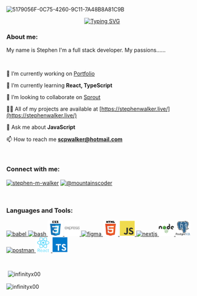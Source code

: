 ![5179056F-0C75-4260-9C11-7A48B8A81C9B](https://github.com/INFINITYX00/INFINITYX00/assets/145766101/3d7b6510-47e2-4df3-b32e-b5d85b66eebe)
<p align="center">
    <a href="https://git.io/typing-svg"><img src="https://readme-typing-svg.demolab.com?font=FFF+Tusj&center=true&width=380&height=50&duration=4000&pause=1000&lines=Hi%2C+my+name+is+Stephen;Full+Stack+Developer;Contact+me+to+collab+on+projects;I'm+open+to+learning" alt="Typing SVG" /></a>

<h3 align="left">About me:</h3>
<p>My name is Stephen I'm a full stack developer. My passions......
</p>

<br>

🔭 I’m currently working on [Portfolio](https://github.com/INFINITYX00/Portfolio)

🌱 I’m currently learning **React, TypeScript**

👯 I’m looking to collaborate on [Sprout](https://github.com/INFINITYX00/Sprout)

👨‍💻 All of my projects are available at [https://stephenwalker.live/](https://stephenwalker.live/)

💬 Ask me about **JavaScript**

📫 How to reach me **scpwalker@hotmail.com**

<br>

<h3 align="left">Connect with me:</h3>
<p align="left">
<a href="https://linkedin.com/in/stephen-m-walker" target="blank"><img align="center" src="https://raw.githubusercontent.com/rahuldkjain/github-profile-readme-generator/master/src/images/icons/Social/linked-in-alt.svg" alt="stephen-m-walker" height="30" width="40" /></a>
<a href="https://www.youtube.com/c/@mountainscoder" target="blank"><img align="center" src="https://raw.githubusercontent.com/rahuldkjain/github-profile-readme-generator/master/src/images/icons/Social/youtube.svg" alt="@mountainscoder" height="30" width="40" /></a>
</p>

<br>

<h3 align="left">Languages and Tools:</h3>
<p align="left"> <a href="https://babeljs.io/" target="_blank" rel="noreferrer"> <img src="https://www.vectorlogo.zone/logos/babeljs/babeljs-icon.svg" alt="babel" width="40" height="40"/> </a> <a href="https://www.gnu.org/software/bash/" target="_blank" rel="noreferrer"> <img src="https://www.vectorlogo.zone/logos/gnu_bash/gnu_bash-icon.svg" alt="bash" width="40" height="40"/> </a> <a href="https://www.w3schools.com/css/" target="_blank" rel="noreferrer"> <img src="https://raw.githubusercontent.com/devicons/devicon/master/icons/css3/css3-original-wordmark.svg" alt="css3" width="40" height="40"/> </a> <a href="https://expressjs.com" target="_blank" rel="noreferrer"> <img src="https://raw.githubusercontent.com/devicons/devicon/master/icons/express/express-original-wordmark.svg" alt="express" width="40" height="40"/> </a> <a href="https://www.figma.com/" target="_blank" rel="noreferrer"> <img src="https://www.vectorlogo.zone/logos/figma/figma-icon.svg" alt="figma" width="40" height="40"/> </a> <a href="https://www.w3.org/html/" target="_blank" rel="noreferrer"> <img src="https://raw.githubusercontent.com/devicons/devicon/master/icons/html5/html5-original-wordmark.svg" alt="html5" width="40" height="40"/> </a> <a href="https://developer.mozilla.org/en-US/docs/Web/JavaScript" target="_blank" rel="noreferrer"> <img src="https://raw.githubusercontent.com/devicons/devicon/master/icons/javascript/javascript-original.svg" alt="javascript" width="40" height="40"/> </a> <a href="https://nextjs.org/" target="_blank" rel="noreferrer"> <img src="https://cdn.worldvectorlogo.com/logos/nextjs-2.svg" alt="nextjs" width="40" height="40"/> </a> <a href="https://nodejs.org" target="_blank" rel="noreferrer"> <img src="https://raw.githubusercontent.com/devicons/devicon/master/icons/nodejs/nodejs-original-wordmark.svg" alt="nodejs" width="40" height="40"/> </a> <a href="https://www.postgresql.org" target="_blank" rel="noreferrer"> <img src="https://raw.githubusercontent.com/devicons/devicon/master/icons/postgresql/postgresql-original-wordmark.svg" alt="postgresql" width="40" height="40"/> </a> <a href="https://postman.com" target="_blank" rel="noreferrer"> <img src="https://www.vectorlogo.zone/logos/getpostman/getpostman-icon.svg" alt="postman" width="40" height="40"/> </a> <a href="https://reactjs.org/" target="_blank" rel="noreferrer"> <img src="https://raw.githubusercontent.com/devicons/devicon/master/icons/react/react-original-wordmark.svg" alt="react" width="40" height="40"/> </a> <a href="https://www.typescriptlang.org/" target="_blank" rel="noreferrer"> <img src="https://raw.githubusercontent.com/devicons/devicon/master/icons/typescript/typescript-original.svg" alt="typescript" width="40" height="40"/> </a> </p>

<br>

<p>&nbsp;<img align="center" src="https://github-readme-stats.vercel.app/api?username=infinityx00&show_icons=true&locale=en" alt="infinityx00" /></p>

<p><img align="center" src="https://github-readme-streak-stats.herokuapp.com/?user=infinityx00&" alt="infinityx00" /></p>

